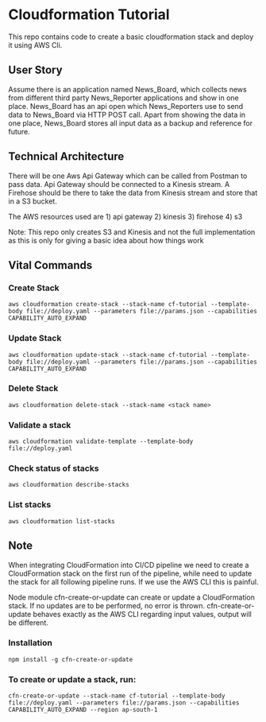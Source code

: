 # Cloudformation Tutorial

This repo contains code to create a basic cloudformation stack and deploy it using AWS Cli.

## User Story

Assume there is an application named News_Board, which collects news from different third party News_Reporter applications and show in one place. News_Board has an api open which News_Reporters use to send data to News_Board via HTTP POST call. Apart from showing the data in one place, News_Board stores all input data as a backup and reference for future.

## Technical Architecture

There will be one Aws Api Gateway which can be called from Postman to pass data. Api Gateway should be connected to a Kinesis stream. A Firehose should be there to take the data from Kinesis stream and store that in a S3 bucket.

The AWS resources used are 
    1) api gateway
    2) kinesis
    3) firehose
    4) s3
    
Note: This repo only creates S3 and Kinesis and not the full implementation as this is only for giving a basic idea about how things work

## Vital Commands

### Create Stack
`aws cloudformation create-stack --stack-name cf-tutorial --template-body file://deploy.yaml --parameters file://params.json --capabilities CAPABILITY_AUTO_EXPAND`

### Update Stack
`aws cloudformation update-stack --stack-name cf-tutorial --template-body file://deploy.yaml --parameters file://params.json --capabilities CAPABILITY_AUTO_EXPAND`

### Delete Stack
`aws cloudformation delete-stack --stack-name <stack name>`

### Validate a stack
`aws cloudformation validate-template --template-body file://deploy.yaml`

### Check status of stacks
`aws cloudformation describe-stacks`

### List stacks
`aws cloudformation list-stacks`

## Note
When integrating CloudFormation into CI/CD pipeline we need to create a CloudFormation stack on the first run of the pipeline, while  need to update the stack for all following pipeline runs. If we use the AWS CLI this is painful.

Node module cfn-create-or-update can create or update a CloudFormation stack. If no updates are to be performed, no error is thrown. cfn-create-or-update behaves exactly as the AWS CLI regarding input values, output will be different.

### Installation
`npm install -g cfn-create-or-update`

### To create or update a stack, run:
`cfn-create-or-update --stack-name cf-tutorial --template-body file://deploy.yaml --parameters file://params.json --capabilities CAPABILITY_AUTO_EXPAND --region ap-south-1`

